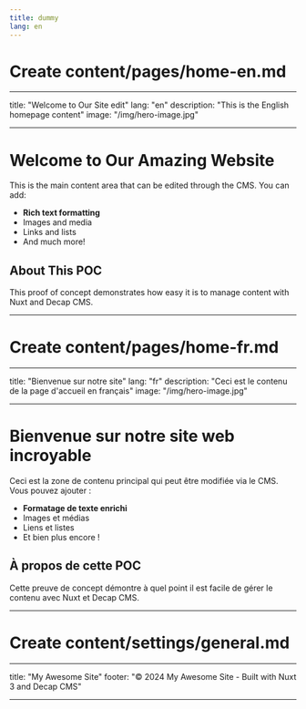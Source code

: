 ```yaml
---
title: dummy
lang: en
---
```

# Create content/pages/home-en.md

- - -

title: "Welcome to Our Site edit"
lang: "en"
description: "This is the English homepage content"
image: "/img/hero-image.jpg"

- - -

# Welcome to Our Amazing Website

This is the main content area that can be edited through the CMS. You can add:

* **Rich text formatting**
* Images and media
* Links and lists
* And much more!

## About This POC

This proof of concept demonstrates how easy it is to manage content with Nuxt and Decap CMS.

- - -

# Create content/pages/home-fr.md

- - -

title: "Bienvenue sur notre site"
lang: "fr"
description: "Ceci est le contenu de la page d'accueil en français"
image: "/img/hero-image.jpg"

- - -

# Bienvenue sur notre site web incroyable

Ceci est la zone de contenu principal qui peut être modifiée via le CMS. Vous pouvez ajouter :

* **Formatage de texte enrichi**
* Images et médias
* Liens et listes
* Et bien plus encore !

## À propos de cette POC

Cette preuve de concept démontre à quel point il est facile de gérer le contenu avec Nuxt et Decap CMS.

- - -

# Create content/settings/general.md

- - -

title: "My Awesome Site"
footer: "© 2024 My Awesome Site - Built with Nuxt 3 and Decap CMS"

- - -
